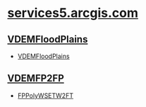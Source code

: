 # [services5.arcgis.com](https://services5.arcgis.com/QwKU2m39zaSlQgLF/ArcGIS/rest/services)  

## [VDEMFloodPlains](https://services5.arcgis.com/QwKU2m39zaSlQgLF/ArcGIS/rest/services/VDEMFloodPlains/FeatureServer)  
*   [VDEMFloodPlains](https://services5.arcgis.com/QwKU2m39zaSlQgLF/ArcGIS/rest/services/VDEMFloodPlains/FeatureServer/0)

## [VDEMFP2FP](https://services5.arcgis.com/QwKU2m39zaSlQgLF/ArcGIS/rest/services/VDEMFP2FT/FeatureServer)  
*   [FPPolyWSETW2FT](https://services5.arcgis.com/QwKU2m39zaSlQgLF/ArcGIS/rest/services/VDEMFP2FT/FeatureServer/0)  